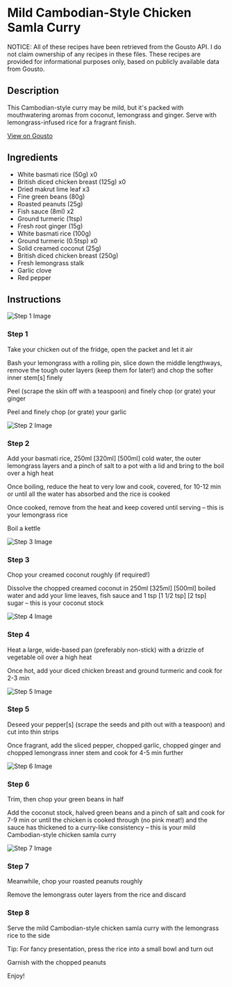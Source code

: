 # Mild Cambodian-Style Chicken Samla Curry

NOTICE: All of these recipes have been retrieved from the Gousto API. I do not claim ownership of any recipes in these files. These recipes are provided for informational purposes only, based on publicly available data from Gousto.

## Description

This Cambodian-style curry may be mild, but it's packed with mouthwatering aromas from coconut, lemongrass and ginger. Serve with lemongrass-infused rice for a fragrant finish.

[View on Gousto](https://www.gousto.co.uk/recipes/cookbook/mild-cambodian-chicken-samla-curry)

## Ingredients

- White basmati rice (50g) x0
- British diced chicken breast (125g) x0
- Dried makrut lime leaf x3
- Fine green beans (80g)
- Roasted peanuts (25g)
- Fish sauce (8ml) x2
- Ground turmeric (1tsp)
- Fresh root ginger (15g)
- White basmati rice (100g)
- Ground turmeric (0.5tsp) x0
- Solid creamed coconut (25g)
- British diced chicken breast (250g)
- Fresh lemongrass stalk
- Garlic clove
- Red pepper

## Instructions

![Step 1 Image](https://production-media.gousto.co.uk/cms/recipe-step-image/step-1-1602611414160-x200.jpg)

### Step 1

Take your chicken out of the fridge, open the packet and let it air

Bash your lemongrass with a rolling pin, slice down the middle lengthways, remove the tough outer layers (keep them for later!) and chop the softer inner stem[s] finely

Peel (scrape the skin off with a teaspoon) and finely chop (or grate) your ginger

Peel and finely chop (or grate) your garlic

![Step 2 Image](https://production-media.gousto.co.uk/cms/recipe-step-image/step-2-1602611418223-x200.jpg)

### Step 2

Add your basmati rice, 250ml <span class="text-purple">[320ml]</span> <span class="text-danger">[500ml]</span> cold water, the outer lemongrass layers and a pinch of salt to a pot with a lid and bring to the boil over a high heat

Once boiling, reduce the heat to very low and cook, covered, for 10-12 min or until all the water has absorbed and the rice is cooked

Once cooked, remove from the heat and keep covered until serving – this is your lemongrass rice

Boil a kettle

![Step 3 Image](https://production-media.gousto.co.uk/cms/recipe-step-image/Coconut-stock-1640000570939-x200.jpg)

### Step 3

Chop your creamed coconut roughly (if required!)

Dissolve the chopped creamed coconut in 250ml <span class="text-purple">[325ml]</span> <span class="text-danger">[500ml]</span> boiled water and add your lime leaves, fish sauce and 1 tsp <span class="text-purple">[1 1/2 tsp]</span> <span class="text-danger">[2 tsp]</span> sugar – this is your coconut stock

![Step 4 Image](https://production-media.gousto.co.uk/cms/recipe-step-image/Step-2-1640099522354-x200.jpg)

### Step 4

Heat a large, wide-based pan (preferably non-stick) with a drizzle of vegetable oil over a high heat

Once hot, add your diced chicken breast and ground turmeric and cook for 2-3 min

![Step 5 Image](https://production-media.gousto.co.uk/cms/recipe-step-image/step-5-1602611434214-x200.jpg)

### Step 5

Deseed your pepper[s] (scrape the seeds and pith out with a teaspoon) and cut into thin strips

Once fragrant, add the sliced pepper, chopped garlic, chopped ginger and chopped lemongrass inner stem and cook for 4-5 min further

![Step 6 Image](https://production-media.gousto.co.uk/cms/recipe-step-image/step-6-1602611438263-x200.jpg)

### Step 6

Trim, then chop your green beans in half

Add the coconut stock, halved green beans and a pinch of salt and cook for 7-9 min or until the chicken is cooked through (no pink meat!) and the sauce has thickened to a curry-like consistency – this is your mild Cambodian-style chicken samla curry

![Step 7 Image](https://production-media.gousto.co.uk/cms/recipe-step-image/step-7-1602611447071-x200.jpg)

### Step 7

Meanwhile, chop your roasted peanuts roughly

Remove the lemongrass outer layers from the rice and discard

### Step 8

Serve the mild Cambodian-style chicken samla curry with the lemongrass rice to the side

Tip: For fancy presentation, press the rice into a small bowl and turn out

Garnish with the chopped peanuts

Enjoy!

